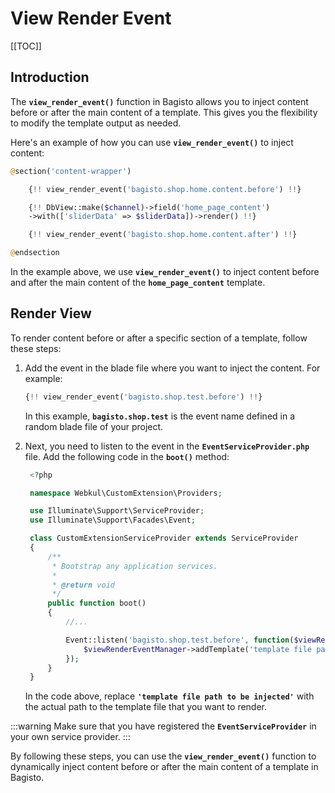 # View Render Event

[[TOC]]

## Introduction

The **`view_render_event()`** function in Bagisto allows you to inject content before or after the main content of a template. This gives you the flexibility to modify the template output as needed.

Here's an example of how you can use **`view_render_event()`** to inject content:

```php
@section('content-wrapper')

    {!! view_render_event('bagisto.shop.home.content.before') !!}

    {!! DbView::make($channel)->field('home_page_content')
    ->with(['sliderData' => $sliderData])->render() !!}

    {!! view_render_event('bagisto.shop.home.content.after') !!}

@endsection
```

In the example above, we use **`view_render_event()`** to inject content before and after the main content of the **`home_page_content`** template.

## Render View

To render content before or after a specific section of a template, follow these steps:

1. Add the event in the blade file where you want to inject the content. For example:

   ```php
   {!! view_render_event('bagisto.shop.test.before') !!}
   ```

   In this example, **`bagisto.shop.test`** is the event name defined in a random blade file of your project.

2. Next, you need to listen to the event in the **`EventServiceProvider.php`** file. Add the following code in the **`boot()`** method:

   ```php
    <?php

    namespace Webkul\CustomExtension\Providers;

    use Illuminate\Support\ServiceProvider;
    use Illuminate\Support\Facades\Event;

    class CustomExtensionServiceProvider extends ServiceProvider
    {
        /**
         * Bootstrap any application services.
         *
         * @return void
         */
        public function boot()
        {
            //...

            Event::listen('bagisto.shop.test.before', function($viewRenderEventManager) {
                $viewRenderEventManager->addTemplate('template file path to be injected');
            });
        }
    }
   ```

   In the code above, replace **`'template file path to be injected'`** with the actual path to the template file that you want to render.

:::warning
Make sure that you have registered the **`EventServiceProvider`** in your own service provider.
:::

By following these steps, you can use the **`view_render_event()`** function to dynamically inject content before or after the main content of a template in Bagisto.
